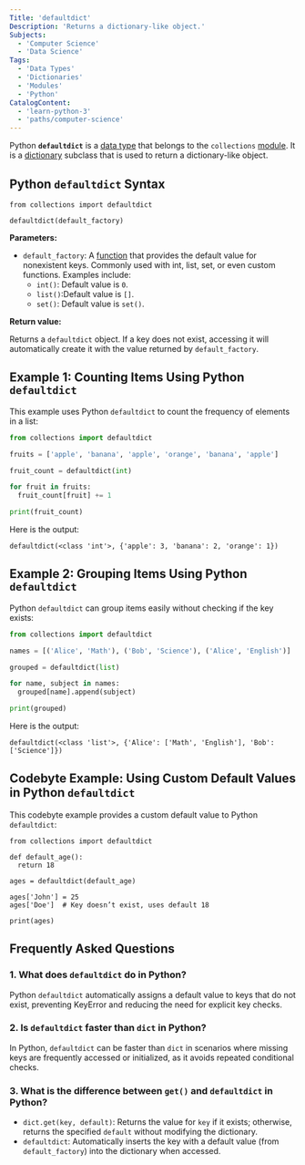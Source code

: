 ```yaml
---
Title: 'defaultdict'
Description: 'Returns a dictionary-like object.'
Subjects:
  - 'Computer Science'
  - 'Data Science'
Tags:
  - 'Data Types'
  - 'Dictionaries'
  - 'Modules'
  - 'Python'
CatalogContent:
  - 'learn-python-3'
  - 'paths/computer-science'
---
```


Python **`defaultdict`** is a [data type](https://www.codecademy.com/resources/docs/python/data-types) that belongs to the `collections` [module](https://www.codecademy.com/resources/docs/python/modules). It is a [dictionary](https://www.codecademy.com/resources/docs/python/dictionaries) subclass that is used to return a dictionary-like object.

## Python `defaultdict` Syntax

```pseudo
from collections import defaultdict

defaultdict(default_factory)
```

**Parameters:**

- `default_factory`: A [function](https://www.codecademy.com/resources/docs/python/functions) that provides the default value for nonexistent keys. Commonly used with int, list, set, or even custom functions. Examples include:
  - `int()`: Default value is `0`.
  - `list()`:Default value is `[]`.
  - `set()`: Default value is `set()`.

**Return value:**

Returns a `defaultdict` object. If a key does not exist, accessing it will automatically create it with the value returned by `default_factory`.

## Example 1: Counting Items Using Python `defaultdict`

This example uses Python `defaultdict` to count the frequency of elements in a list:

```py
from collections import defaultdict

fruits = ['apple', 'banana', 'apple', 'orange', 'banana', 'apple']

fruit_count = defaultdict(int)

for fruit in fruits:
  fruit_count[fruit] += 1

print(fruit_count)
```

Here is the output:

```shell
defaultdict(<class 'int'>, {'apple': 3, 'banana': 2, 'orange': 1})
```

## Example 2: Grouping Items Using Python `defaultdict`

Python `defaultdict` can group items easily without checking if the key exists:

```py
from collections import defaultdict

names = [('Alice', 'Math'), ('Bob', 'Science'), ('Alice', 'English')]

grouped = defaultdict(list)

for name, subject in names:
  grouped[name].append(subject)

print(grouped)
```

Here is the output:

```shell
defaultdict(<class 'list'>, {'Alice': ['Math', 'English'], 'Bob': ['Science']})
```

## Codebyte Example: Using Custom Default Values in Python `defaultdict`

This codebyte example provides a custom default value to Python `defaultdict`:

```codebyte/python
from collections import defaultdict

def default_age():
  return 18

ages = defaultdict(default_age)

ages['John'] = 25
ages['Doe']  # Key doesn’t exist, uses default 18

print(ages)
```

## Frequently Asked Questions

### 1. What does `defaultdict` do in Python?

Python `defaultdict` automatically assigns a default value to keys that do not exist, preventing KeyError and reducing the need for explicit key checks.

### 2. Is `defaultdict` faster than `dict` in Python?

In Python, `defaultdict` can be faster than `dict` in scenarios where missing keys are frequently accessed or initialized, as it avoids repeated conditional checks.

### 3. What is the difference between `get()` and `defaultdict` in Python?

- `dict.get(key, default)`: Returns the value for `key` if it exists; otherwise, returns the specified `default` without modifying the dictionary.
- `defaultdict`: Automatically inserts the key with a default value (from `default_factory`) into the dictionary when accessed.
